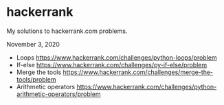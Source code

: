 # hackerrank

My solutions to hackerrank.com problems.

  November 3, 2020
  - Loops
    https://www.hackerrank.com/challenges/python-loops/problem
  - If-else
    https://www.hackerrank.com/challenges/py-if-else/problem
  - Merge the tools
    https://www.hackerrank.com/challenges/merge-the-tools/problem
  - Arithmetic operators
    https://www.hackerrank.com/challenges/python-arithmetic-operators/problem
